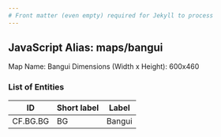 ```yaml
---
# Front matter (even empty) required for Jekyll to process
---
```


## JavaScript Alias: maps/bangui

Map Name: Bangui
Dimensions (Width x Height): 600x460

### List of Entities

ID | Short label | Label
---|---|---|
CF.BG.BG|BG|Bangui
